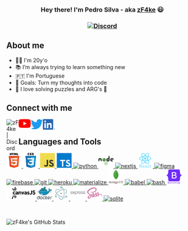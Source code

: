 <h3 align="center"> Hey there! I'm Pedro Silva - aka <a href="https://discordapp.com/users/676156690395037713">zF4ke</a> 😃<h3>
<p align="center">
 <a href="https://discordapp.com/users/676156690395037713/" target="_blank"><img alt="Discord" src="https://img.shields.io/website?label=zF4ke%238556&style=for-the-badge&logo=discord&url=https://discordapp.com/users/676156690395037713/"></a></p>

## About me

- 🙋‍♂️ I'm 20y'o
- 📚 I’m always trying to learn something new
- 🇵🇹 I'm Portuguese
- 🚩 Goals: Turn my thoughts into code
- 🧩 I love solving puzzles and ARG's 🧐


## Connect with me

<a href="https://discordapp.com/users/676156690395037713/"><img align="left" alt="zF4ke | Discord" width="32px" src="https://discord.com/assets/3437c10597c1526c3dbd98c737c2bcae.svg"></a>
<a href="https://www.youtube.com/channel/UCJy61YshUt3CIU7OSDKfudA"><img align="left" alt="zF4ke | YouTube" width="32px" src="https://github.com/zF4ke/zF4ke/blob/master/youtube_social_icon_red.png"></a>
<a href="https://twitter.com/zF4ked"><img align="left" alt="zF4ked | Twitter" width="32px" src="https://github.com/zF4ke/zF4ke/blob/master/twitter_logo_blue.svg"></a>
<a href="https://linkedin.com/in/zF4ke"><img align="left" alt="zF4ke | LinkedIn" width="32px" src="https://github.com/zF4ke/zF4ke/blob/master/lI-In-bug.png"></a>

<br />

## Languages and Tools

<p align="left"> 
<a href="https://www.w3.org/html/" target="_blank"> <img width="<img width="32px" " src="https://raw.githubusercontent.com/devicons/devicon/master/icons/html5/html5-original-wordmark.svg" alt="html5" width="40" height="40"/> </a> 
<a href="https://www.w3schools.com/css/" target="_blank"> <img width="<img width="32px" " src="https://raw.githubusercontent.com/devicons/devicon/master/icons/css3/css3-original-wordmark.svg" alt="css3" width="40" height="40"/> </a> 
<a href="https://developer.mozilla.org/en-US/docs/Web/JavaScript" target="_blank"> <img width="<img width="32px" " src="https://raw.githubusercontent.com/devicons/devicon/master/icons/javascript/javascript-original.svg" alt="javascript" width="40" height="40"/> </a> 
<a href="https://www.typescriptlang.org/" target="_blank"> <img width="<img width="32px" " src="https://raw.githubusercontent.com/devicons/devicon/master/icons/typescript/typescript-original.svg" alt="typescript" width="40" height="40"/> </a>
 <a href="https://www.python.org/" target="_blank"> <img width="<img width="32px" " src="https://upload.wikimedia.org/wikipedia/commons/thumb/c/c3/Python-logo-notext.svg/1200px-Python-logo-notext.svg.png" alt="python" width="40" height="40"/> </a> 
<a href="https://nodejs.org" target="_blank"> <img width="<img width="32px" " src="https://raw.githubusercontent.com/devicons/devicon/master/icons/nodejs/nodejs-original-wordmark.svg" alt="nodejs" width="40" height="40"/> </a> 
<a href="https://nextjs.org/" target="_blank"> <img width="<img width="32px" " src="https://cdn.worldvectorlogo.com/logos/nextjs-3.svg" alt="nextjs" width="40" height="40"/> </a> 
<a href="https://reactjs.org/" target="_blank"> <img width="<img width="32px" " src="https://raw.githubusercontent.com/devicons/devicon/master/icons/react/react-original-wordmark.svg" alt="react" width="40" height="40"/> </a> 
<a href="https://www.figma.com/" target="_blank"> <img width="<img width="32px" " src="https://www.vectorlogo.zone/logos/figma/figma-icon.svg" alt="figma" width="40" height="40"/> </a> 
<a href="https://firebase.google.com/" target="_blank"> <img width="<img width="32px" " src="https://www.vectorlogo.zone/logos/firebase/firebase-icon.svg" alt="firebase" width="40" height="40"/> </a> 
<a href="https://git-scm.com/" target="_blank"> <img width="<img width="32px" " src="https://www.vectorlogo.zone/logos/git-scm/git-scm-icon.svg" alt="git" width="40" height="40"/> </a> 
<a href="https://heroku.com" target="_blank"> <img width="<img width="32px" " src="https://www.vectorlogo.zone/logos/heroku/heroku-icon.svg" alt="heroku" width="40" height="40"/> </a> 
<a href="https://materializecss.com/" target="_blank"> <img width="<img width="32px" " src="https://raw.githubusercontent.com/prplx/svg-logos/5585531d45d294869c4eaab4d7cf2e9c167710a9/svg/materialize.svg" alt="materialize" width="40" height="40"/> </a> 
<a href="https://www.mongodb.com/" target="_blank"> <img width="<img width="32px" " src="https://raw.githubusercontent.com/devicons/devicon/master/icons/mongodb/mongodb-original-wordmark.svg" alt="mongodb" width="40" height="40"/> </a> 
<a href="https://babeljs.io/" target="_blank"> <img width="<img width="32px" " src="https://www.vectorlogo.zone/logos/babeljs/babeljs-icon.svg" alt="babel" width="40" height="40"/> </a> 
<a href="https://www.gnu.org/software/bash/" target="_blank"> <img width="<img width="32px" " src="https://www.vectorlogo.zone/logos/gnu_bash/gnu_bash-icon.svg" alt="bash" width="40" height="40"/> </a> 
<a href="https://getbootstrap.com" target="_blank"> <img width="<img width="32px" " src="https://raw.githubusercontent.com/devicons/devicon/master/icons/bootstrap/bootstrap-plain-wordmark.svg" alt="bootstrap" width="40" height="40"/> </a> 
<a href="https://canvasjs.com" target="_blank"> <img width="<img width="32px" " src="https://raw.githubusercontent.com/Hardik0307/Hardik0307/master/assets/canvasjs-charts.svg" alt="canvasjs" width="40" height="40"/> </a> 
<a href="https://www.docker.com/" target="_blank"> <img width="<img width="32px" " src="https://raw.githubusercontent.com/devicons/devicon/master/icons/docker/docker-original-wordmark.svg" alt="docker" width="40" height="40"/> </a> 
<a href="https://www.electronjs.org" target="_blank"> <img width="<img width="32px" " src="https://raw.githubusercontent.com/devicons/devicon/master/icons/electron/electron-original.svg" alt="electron" width="40" height="40"/> </a> 
<a href="https://expressjs.com" target="_blank"> <img width="<img width="32px" " src="https://raw.githubusercontent.com/devicons/devicon/master/icons/express/express-original-wordmark.svg" alt="express" width="40" height="40"/> </a> 
<a href="https://sass-lang.com" target="_blank"> <img width="<img width="32px" " src="https://raw.githubusercontent.com/devicons/devicon/master/icons/sass/sass-original.svg" alt="sass" width="40" height="40"/> </a> 
<a href="https://www.sqlite.org/" target="_blank"> <img width="<img width="32px" " src="https://www.vectorlogo.zone/logos/sqlite/sqlite-icon.svg" alt="sqlite" width="40" height="40"/> </a> 
 </p>

<br>

![zF4ke's GitHub Stats](https://github-readme-stats.vercel.app/api?username=zf4ke&show_icons=true&count_private=true&hide_border=true&theme=dark)

<br>

[website]: https://discordapp.com/users/676156690395037713/
[twitter]: https://twitter.com/zF4ked
[youtube]: https://www.youtube.com/channel/UCJy61YshUt3CIU7OSDKfudA
[linkedin]: https://linkedin.com/in/zF4ke
